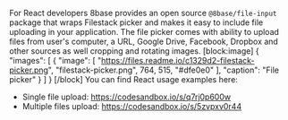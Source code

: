 For React developers 8base provides an open source `@8base/file-input` package that wraps Filestack picker and makes it easy to include file uploading in your application. The file picker comes with ability to upload files from user's computer, a URL, Google Drive, Facebook, Dropbox and other sources as well cropping and rotating images.
[block:image]
{
  "images": [
    {
      "image": [
        "https://files.readme.io/c1329d2-filestack-picker.png",
        "filestack-picker.png",
        764,
        515,
        "#dfe0e0"
      ],
      "caption": "File picker"
    }
  ]
}
[/block]
You can find React usage examples here:
* Single file upload: https://codesandbox.io/s/q7rj0p600w
* Multiple files upload: https://codesandbox.io/s/5zvpxv0r44